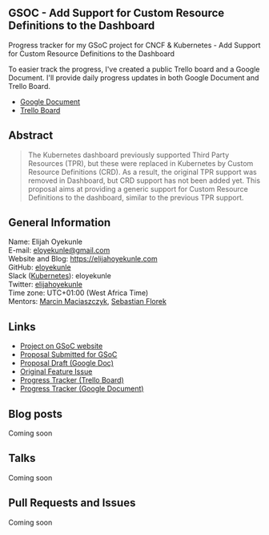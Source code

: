 ## GSOC - Add Support for Custom Resource Definitions to the Dashboard

Progress tracker for my GSoC project for CNCF &amp; Kubernetes - Add Support for Custom Resource Definitions to the Dashboard

To easier track the progress, I've created a public Trello board and a Google Document. I'll provide daily progress updates in both Google Document and Trello Board.

* [Google Document](https://docs.google.com/document/d/18hmZRmx7opo-85w6MnA-L7nhRA986D9n78gk2Exfdqs/edit?usp=sharing)
* [Trello Board](https://trello.com/b/7jmeonwA)

## Abstract

> The Kubernetes dashboard previously supported Third Party Resources (TPR), but these were replaced in Kubernetes by Custom Resource Definitions (CRD). As a result, the original TPR support was removed in Dashboard, but CRD support has not been added yet. This proposal aims at providing a generic support for Custom Resource Definitions to the dashboard, similar to the previous TPR support.

## General Information

Name: Elijah Oyekunle  
E-mail: eloyekunle@gmail.com  
Website and Blog: https://elijahoyekunle.com  
GitHub: [eloyekunle](https://github.com/eloyekunle)  
Slack ([Kubernetes](http://slack.k8s.io/)): eloyekunle  
Twitter: [elijahoyekunle](https://twitter.com/elijahoyekunle)  
Time zone: UTC+01:00 (West Africa Time)  
Mentors: [Marcin Maciaszczyk](https://github.com/maciaszczykm), [Sebastian Florek](https://github.com/floreks)  

## Links

* [Project on GSoC website](https://summerofcode.withgoogle.com/projects/#5700575465832448)
* [Proposal Submitted for GSoC](https://github.com/eloyekunle/gsoc-2019-meta-k8s/blob/master/proposal.pdf)
* [Proposal Draft (Google Doc)](https://docs.google.com/document/d/1YPc5AOO4BciZVrKKi6P1GkdCafZmL14Uy3OFtWyDkQo/edit?usp=sharing)
* [Original Feature Issue](https://github.com/kubernetes/dashboard/issues/2493)
* [Progress Tracker (Trello Board)](https://trello.com/b/7jmeonwA)
* [Progress Tracker (Google Document)](https://docs.google.com/document/d/18hmZRmx7opo-85w6MnA-L7nhRA986D9n78gk2Exfdqs/edit?usp=sharing)


## Blog posts

Coming soon

## Talks

Coming soon

## Pull Requests and Issues

Coming soon
